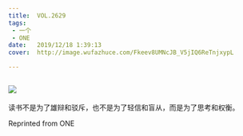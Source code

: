 ```yaml
---
title:	VOL.2629
tags:
 - 一个
 - ONE
date:	2019/12/18 1:39:13
cover:	http://image.wufazhuce.com/Fkeev8UMNcJB_V5jIQ6ReTnjxypL

---
```

![](http://image.wufazhuce.com/Fkeev8UMNcJB_V5jIQ6ReTnjxypL)
---

读书不是为了雄辩和驳斥，也不是为了轻信和盲从，而是为了思考和权衡。
 
Reprinted from ONE
